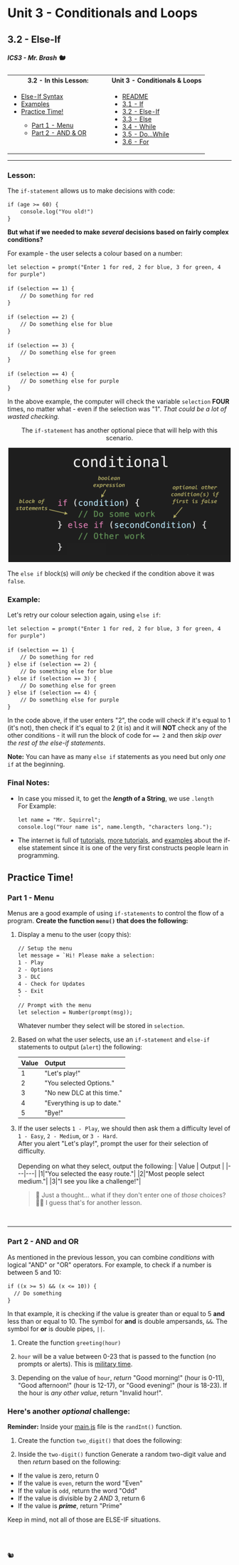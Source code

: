 # Unit 3 - Conditionals and Loops

## 3.2 - Else-If

##### ICS3 - Mr. Brash 🐿️

<table>
<tr>
<th>
3.2 - In this Lesson:
</th>
<th>
Unit 3 - Conditionals & Loops
</th>
</tr>
<tr>
<td td valign="top" style="height: 100px;padding-right:50px">
<ul>
<li><a href="#lesson">Else-If Syntax</a></li>
<li><a href="#examples">Examples</a></li>

<li><a href="#practice-time">Practice Time!</a></li>
<ul>
<li><a href="#part-1---menu">Part 1 - Menu</a></li>
<li><a href="#part-2---and-and-or">Part 2 - AND & OR</a></li>
</ul>
</ul>
</td>
<td td valign="top" style="height: 100px;padding-right:50px">

- [README](../../README.md)
- [3.1 - If](./1%20-%20IF.md)
- [3.2 - Else-If](./2%20-%20Else-If.md)
- [3.3 - Else](./3%20-%20Else.md)
- [3.4 - While](../2%20-%20Loops/4%20-%20While.md)
- [3.5 - Do...While](../2%20-%20Loops/5%20-%20Do-While.md)
- [3.6 - For](../2%20-%20Loops/6%20-%20For.md)

</td></tr></table>

---

### Lesson:

The `if-statement` allows us to make decisions with code:
```JS
if (age >= 60) {
    console.log("You old!")
}
```

**But what if we needed to make *several* decisions based on fairly complex conditions?**

For example - the user selects a colour based on a number:
```JS
let selection = prompt("Enter 1 for red, 2 for blue, 3 for green, 4 for purple")

if (selection == 1) {
    // Do something for red
}

if (selection == 2) {
    // Do something else for blue
}

if (selection == 3) {
    // Do something else for green
}

if (selection == 4) {
    // Do something else for purple
}
```

In the above example, the computer will check the variable `selection` **FOUR** times, no matter what - even if the selection was "1". *That could be a lot of wasted checking.*


<div style="text-align:center;"><p>The <code>if-statement</code> has another optional piece that will help with this scenario.</p><img src="../images/else-if.png" width="500px"></div>

The `else if` block(s) will *only* be checked if the condition above it was `false`.

### Example:

Let's retry our colour selection again, using `else if`:
```JS
let selection = prompt("Enter 1 for red, 2 for blue, 3 for green, 4 for purple")

if (selection == 1) {
    // Do something for red
} else if (selection == 2) {
    // Do something else for blue
} else if (selection == 3) {
    // Do something else for green
} else if (selection == 4) {
    // Do something else for purple
} 
```
In the code above, if the user enters "2", the code will check if it's equal to 1 (it's not), then check if it's equal to 2 (it is) and it will **NOT** check any of the other conditions - it will run the block of code for `== 2` and then _skip over the rest of the else-if statements_.

**Note:** You can have as many `else if` statements as you need but only *one* `if` at the beginning.

### Final Notes:

- In case you missed it, to get the **_length_ of a String**, we  use `.length`<br>For Example:<br>
  ```JS
  let name = "Mr. Squirrel";
  console.log("Your name is", name.length, "characters long.");
  ```
- The internet is full of [tutorials](https://javascript.info/ifelse), [more tutorials](https://www.w3schools.com/js/js_if_else.asp), and [examples](https://www.google.com/search?q=if+else+statement+example) about the if-else statement since it is one of the very first constructs people learn in programming.


## Practice Time!

### Part 1 - Menu

Menus are a good example of using `if-statements` to control the flow of a program. **Create the function `menu()` that does the following:**

1. Display a menu to the user (copy this):  
    ```JS
    // Setup the menu
    let message = `Hi! Please make a selection:
    1 - Play
    2 - Options
    3 - DLC
    4 - Check for Updates
    5 - Exit
    `
    // Prompt with the menu
    let selection = Number(prompt(msg));
    ```

    Whatever number they select will be stored in `selection`.  

2. Based on what the user selects, use an `if-statement` and `else-if` statements to output (`alert`) the following:

    | Value | Output |
    |---|---|
    |1|"Let's play!"|
    |2|"You selected Options."|
    |3|"No new DLC at this time."|
    |4|"Everything is up to date."|
    |5|"Bye!"|

3. If the user selects `1 - Play`, we should then ask them a difficulty level of `1 - Easy`, `2 - Medium`, or `3 - Hard`.  
After you alert "Let's play!", prompt the user for their selection of difficulty.  <br><br>
Depending on what they select, output the following:
    | Value | Output |
    |---|---|
    |1|"You selected the easy route."|
    |2|"Most people select medium."|
    |3|"I see you like a challenge!"|  
  
    > 🤔 Just a thought... what if they don't enter one of _those_ choices?  
     🤷‍♂️ I guess that's for another lesson.
  
<br>

---

### Part 2 - AND and OR

As mentioned in the previous lesson, you can combine _conditions_ with logical "AND" or "OR" operators. For example, to check if a number is between 5 and 10:
```JS
if ((x >= 5) && (x <= 10)) {
  // Do something
}
```

In that example, it is checking if the value is greater than or equal to 5 **and** less than or equal to 10. The symbol for **and** is double ampersands, `&&`. The symbol for **or** is double pipes, `||`.

1. Create the function `greeting(hour)`  

2. `hour` will be a value between 0-23 that is passed to the function (no prompts or alerts). This is [military time](https://en.wikipedia.org/wiki/24-hour_clock).

3. Depending on the value of `hour`, _return_ "Good morning!" (hour is 0-11), "Good afternoon!" (hour is 12-17), or "Good evening!" (hour is 18-23). If the hour is _any other value_, return "Invalid hour!".

### Here's another _optional_ challenge:

**Reminder:** Inside your [main.js](../../main.js) file is the `randInt()` function.

1. Create the function `two_digit()` that does the following:

2. Inside the `two-digit()` function Generate a random two-digit value and then _return_ based on the following:
- If the value is zero, return 0
- If the value is `even`, return the word "Even"
- If the value is `odd`, return the word "Odd"
- If the value is divisible by 2 _AND_ 3, return 6
- If the value is **_prime_**, return "Prime"

Keep in mind, not all of those are ELSE-IF situations.

<br><br>

🐿️

